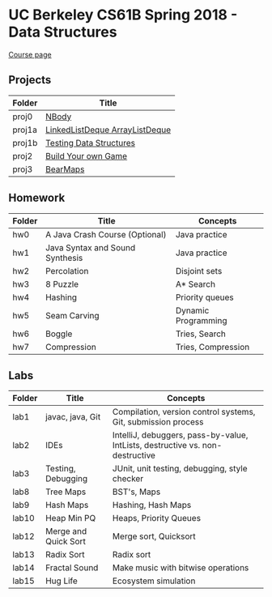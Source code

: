 # UC Berkeley CS61B Spring 2018 - Data Structures
[Course page](https://sp18.datastructur.es/)

<!-- [See BearMaps Backend code](proj3)
[See HonkDB code](proj2) -->

## Projects
| Folder  | Title           |
|---------|----------------------------------------------------------------------------------|
| proj0   | [NBody](https://sp18.datastructur.es/materials/proj/proj0/proj0)             |
| proj1a  | [LinkedListDeque ArrayListDeque](https://sp18.datastructur.es/materials/proj/proj1a/proj1a) |
| proj1b  | [Testing Data Structures](https://sp18.datastructur.es/materials/proj/proj1b/proj1b) |
| proj2   | [Build Your own Game](https://sp18.datastructur.es/materials/proj/proj2/proj2)          |
| proj3   | [BearMaps](https://sp18.datastructur.es/materials/proj/proj3/proj3)          |


## Homework
| Folder   | Title                           | Concepts            |
|----------|---------------------------------|---------------------|
| hw0      | A Java Crash Course (Optional)  | Java practice       |
| hw1      | Java Syntax and Sound Synthesis | Java practice       |
| hw2      | Percolation                     | Disjoint sets       |
| hw3      | 8 Puzzle                        | A* Search           |
| hw4      | Hashing                         | Priority queues     |
| hw5      | Seam Carving                    | Dynamic Programming |
| hw6      | Boggle                          | Tries, Search       |
| hw7      | Compression                     | Tries, Compression  |

## Labs
| Folder                   | Title                                  | Concepts                                                                         |
|--------------------------|----------------------------------------|----------------------------------------------------------------------------------|
| lab1                        | javac, java, Git                       | Compilation, version control systems, Git, submission process                 |
| lab2                        | IDEs                                   | IntelliJ, debuggers, pass-by-value, IntLists, destructive vs. non-destructive |
| lab3                        | Testing, Debugging                     | JUnit, unit testing, debugging, style checker                                 |                                  |
| lab8                        | Tree Maps                              | BST's, Maps                                                                   |
| lab9                        | Hash Maps                              | Hashing, Hash Maps                                                            |
| lab10                       | Heap Min PQ                            | Heaps, Priority Queues                                                        |
| lab12                       | Merge and Quick Sort                   | Merge sort, Quicksort                                                         |
| lab13                       | Radix Sort                             | Radix sort                                                                    |
| lab14                       | Fractal Sound                          | Make music with bitwise operations                                            |
| lab15                       | Hug Life                               | Ecosystem simulation                                                          |